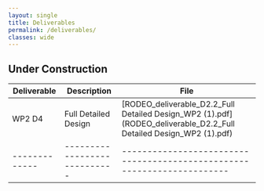 ```yaml
---
layout: single
title: Deliverables
permalink: /deliverables/
classes: wide
---
```

## Under Construction
| Deliverable | Description                | File                                                                  |
|-------------|----------------------------|-----------------------------------------------------------------------|
| WP2 D4      | Full Detailed Design       | [RODEO_deliverable_D2.2_Full Detailed Design_WP2 (1).pdf](RODEO_deliverable_D2.2_Full Detailed Design_WP2 (1).pdf)     |
|-------------|----------------------------|-----------------------------------------------------------------------|

